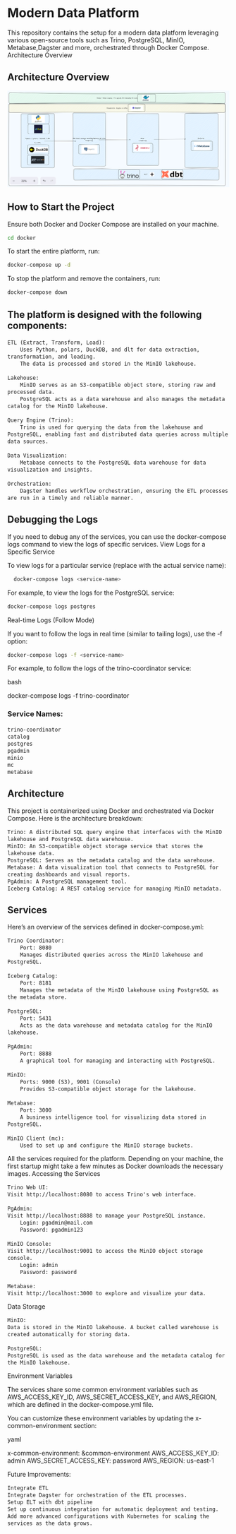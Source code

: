 # Modern Data Platform 
This repository contains the setup for a modern data platform leveraging various open-source tools such as Trino, PostgreSQL, MinIO, Metabase,Dagster and more, orchestrated through Docker Compose.
Architecture Overview

## Architecture Overview

![Architecture Diagram](./img/archi_refactored.png)


## How to Start the Project
Ensure both Docker and Docker Compose are installed on your machine.

```bash
cd docker
```

To start the entire platform, run:
```bash
docker-compose up -d
```
To stop the platform and remove the containers, run:
```bash
docker-compose down
```

## The platform is designed with the following components:

    ETL (Extract, Transform, Load):
        Uses Python, polars, DuckDB, and dlt for data extraction, transformation, and loading.
        The data is processed and stored in the MinIO lakehouse.

    Lakehouse:
        MinIO serves as an S3-compatible object store, storing raw and processed data.
        PostgreSQL acts as a data warehouse and also manages the metadata catalog for the MinIO lakehouse.

    Query Engine (Trino):
        Trino is used for querying the data from the lakehouse and PostgreSQL, enabling fast and distributed data queries across multiple data sources.

    Data Visualization:
        Metabase connects to the PostgreSQL data warehouse for data visualization and insights.

    Orchestration:
        Dagster handles workflow orchestration, ensuring the ETL processes are run in a timely and reliable manner.





## Debugging the Logs

If you need to debug any of the services, you can use the docker-compose logs command to view the logs of specific services.
View Logs for a Specific Service

To view logs for a particular service (replace <service-name> with the actual service name):


```bash
  docker-compose logs <service-name>
```
For example, to view the logs for the PostgreSQL service:

```bash
docker-compose logs postgres
```
Real-time Logs (Follow Mode)

If you want to follow the logs in real time (similar to tailing logs), use the -f option:
```bash
docker-compose logs -f <service-name>
```


For example, to follow the logs of the trino-coordinator service:

bash

docker-compose logs -f trino-coordinator

### Service Names:

    trino-coordinator
    catalog
    postgres
    pgadmin
    minio
    mc
    metabase




## Architecture

This project is containerized using Docker and orchestrated via Docker Compose. Here is the architecture breakdown:

    Trino: A distributed SQL query engine that interfaces with the MinIO lakehouse and PostgreSQL data warehouse.
    MinIO: An S3-compatible object storage service that stores the lakehouse data.
    PostgreSQL: Serves as the metadata catalog and the data warehouse.
    Metabase: A data visualization tool that connects to PostgreSQL for creating dashboards and visual reports.
    PgAdmin: A PostgreSQL management tool.
    Iceberg Catalog: A REST catalog service for managing MinIO metadata.

## Services

Here’s an overview of the services defined in docker-compose.yml:

    Trino Coordinator:
        Port: 8080
        Manages distributed queries across the MinIO lakehouse and PostgreSQL.

    Iceberg Catalog:
        Port: 8181
        Manages the metadata of the MinIO lakehouse using PostgreSQL as the metadata store.

    PostgreSQL:
        Port: 5431
        Acts as the data warehouse and metadata catalog for the MinIO lakehouse.

    PgAdmin:
        Port: 8888
        A graphical tool for managing and interacting with PostgreSQL.

    MinIO:
        Ports: 9000 (S3), 9001 (Console)
        Provides S3-compatible object storage for the lakehouse.

    Metabase:
        Port: 3000
        A business intelligence tool for visualizing data stored in PostgreSQL.

    MinIO Client (mc):
        Used to set up and configure the MinIO storage buckets.

All the services required for the platform. Depending on your machine, the first startup might take a few minutes as Docker downloads the necessary images.
Accessing the Services

    Trino Web UI:
    Visit http://localhost:8080 to access Trino's web interface.

    PgAdmin:
    Visit http://localhost:8888 to manage your PostgreSQL instance.
        Login: pgadmin@mail.com
        Password: pgadmin123

    MinIO Console:
    Visit http://localhost:9001 to access the MinIO object storage console.
        Login: admin
        Password: password

    Metabase:
    Visit http://localhost:3000 to explore and visualize your data.

Data Storage

    MinIO:
    Data is stored in the MinIO lakehouse. A bucket called warehouse is created automatically for storing data.

    PostgreSQL:
    PostgreSQL is used as the data warehouse and the metadata catalog for the MinIO lakehouse.

Environment Variables

The services share some common environment variables such as AWS_ACCESS_KEY_ID, AWS_SECRET_ACCESS_KEY, and AWS_REGION, which are defined in the docker-compose.yml file.

You can customize these environment variables by updating the x-common-environment section:

yaml

x-common-environment: &common-environment
  AWS_ACCESS_KEY_ID: admin
  AWS_SECRET_ACCESS_KEY: password
  AWS_REGION: us-east-1



Future Improvements:
    
    Integrate ETL
    Integrate Dagster for orchestration of the ETL processes.
    Setup ELT with dbt pipeline
    Set up continuous integration for automatic deployment and testing.
    Add more advanced configurations with Kubernetes for scaling the services as the data grows.